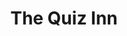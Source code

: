 ---
layout: placeholder
title:  The Quiz Inn
role: "Editor" 
embed: "https://youtu.be/6CQNldhNbCY"
thumbnail: quizinn.jpg
---